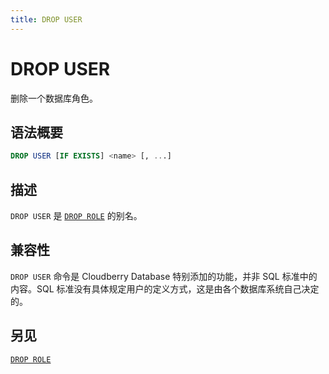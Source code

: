 ```yaml
---
title: DROP USER
---
```


# DROP USER

删除一个数据库角色。

## 语法概要

```sql
DROP USER [IF EXISTS] <name> [, ...]
```

## 描述

`DROP USER` 是 [`DROP ROLE`](/i18n/zh/docusaurus-plugin-content-docs/current/sql-stmts/drop-role.md) 的别名。

## 兼容性

`DROP USER` 命令是 Cloudberry Database 特别添加的功能，并非 SQL 标准中的内容。SQL 标准没有具体规定用户的定义方式，这是由各个数据库系统自己决定的。

## 另见

[`DROP ROLE`](/i18n/zh/docusaurus-plugin-content-docs/current/sql-stmts/drop-role.md)
